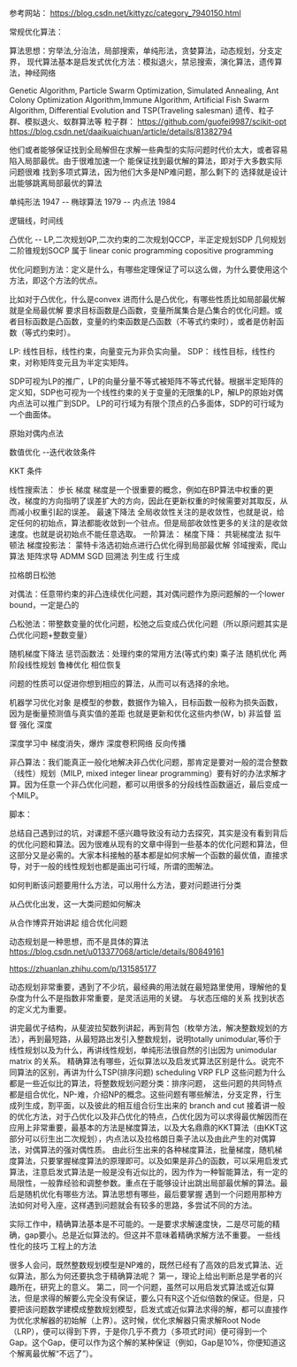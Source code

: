 参考网站： https://blog.csdn.net/kittyzc/category_7940150.html

常规优化算法：

算法思想：穷举法,分治法，局部搜索，单纯形法，贪婪算法，动态规划，分支定界，
现代算法基本是启发式优化方法：模拟退火，禁忌搜索，演化算法，遗传算法，神经网络

Genetic Algorithm, Particle Swarm Optimization, Simulated Annealing, Ant Colony Optimization Algorithm,Immune Algorithm, Artificial Fish Swarm Algorithm, Differential Evolution and TSP(Traveling salesman) 遗传、粒子群、模拟退火、蚁群算法等
粒子群：
https://github.com/guofei9987/scikit-opt
https://blog.csdn.net/daaikuaichuan/article/details/81382794

他们或者能够保证找到全局解但在求解一些典型的实际问题时代价太大，或者容易陷入局部最优。由于很难加速一个
能保证找到最优解的算法，即对于大多数实际问题很难 找到多项式算法，因为他们大多是NP难问题，那么剩下的
选择就是设计出能够跳离局部最优的算法

单纯形法 1947 -- 椭球算法 1979 --  内点法 1984

逻辑线，时间线

凸优化 -- LP,二次规划QP,二次约束的二次规划QCCP，半正定规划SDP 几何规划
二阶锥规划SOCP 属于 linear conic programming
copositive programming

优化问题到方法：定义是什么，有哪些定理保证了可以这么做，为什么要使用这个方法，即这个方法的优点。

比如对于凸优化，什么是convex 进而什么是凸优化，有哪些性质比如局部最优解就是全局最优解
要求目标函数是凸函数，变量所属集合是凸集合的优化问题。或者目标函数是凸函数，变量的约束函数是凸函数（不等式约束时），或者是仿射函数（等式约束时）。

LP:
线性目标，线性约束，向量变元为非负实向量。
SDP： 线性目标，线性约束，对称矩阵变元且为半定实矩阵。

SDP可视为LP的推广，LP的向量分量不等式被矩阵不等式代替。根据半定矩阵的定义知，SDP也可视为一个线性约束的关于变量的无限集的LP，解LP的原始对偶内点法可以推广到SDP。
LP的可行域为有限个顶点的凸多面体，SDP的可行域为一个曲面体。

原始对偶内点法

数值优化  --迭代收敛条件

KKT 条件


线性搜索法： 步长  梯度  梯度是一个很重要的概念，例如在BP算法中权重的更改，梯度的方向指明了误差扩大的方向，因此在更新权重的时候需要对其取反，从而减小权重引起的误差。
最速下降法
全局收敛性关注的是收敛性，也就是说，给定任何的初始点，算法都能收敛到一个驻点。但是局部收敛性更多的关注的是收敛速度。也就是说初始点不能任意选取。
一阶算法：
梯度下降：
共轭梯度法
拟牛顿法
梯度投影法：
蒙特卡洛选初始点进行凸优化得到局部最优解
邻域搜索，爬山算法
矩阵求导
ADMM
SGD
回溯法
列生成 行生成

拉格朗日松弛

对偶法：任意带约束的非凸连续优化问题，其对偶问题作为原问题解的一个lower bound，一定是凸的

凸松弛法：带整数变量的优化问题，松弛之后变成凸优化问题（所以原问题其实是凸优化问题+整数变量）

随机梯度下降法
惩罚函数法：处理约束的常用方法(等式约束)
乘子法
随机优化
两阶段线性规划
鲁棒优化
相位恢复


问题的性质可以促进你想到相应的算法，从而可以有选择的余地。


机器学习优化对象 是模型的参数，数据作为输入，目标函数一般称为损失函数，因为是衡量预测值与真实值的差距 也就是更新和优化这些内参(W，b)
非监督 监督 强化 深度

深度学习中 梯度消失，爆炸
深度卷积网络 反向传播


非凸算法：我们能真正一般化地解决非凸优化问题，那肯定是要对一般的混合整数（线性）规划（MILP, mixed integer linear programming）要有好的办法求解才算。因为任意一个非凸优化问题，都可以用很多的分段线性函数逼近，最后变成一个MILP。


脚本：

总结自己遇到过的坑，对课题不感兴趣导致没有动力去探究，其实是没有看到背后的优化问题和算法。因为很难从现有的文章中得到一些基本的优化问题和算法，但这部分又是必需的。大家本科接触的基本都是如何求解一个函数的最优值，直接求导，对于一般的线性规划也都是画出可行域，所谓的图解法。


如何判断该问题要用什么方法，可以用什么方法，要对问题进行分类

从凸优化出发，这一大类问题如何解决

从合作博弈开始讲起 组合优化问题

动态规划是一种思想，而不是具体的算法
https://blog.csdn.net/u013377068/article/details/80849161

https://zhuanlan.zhihu.com/p/131585177

动态规划非常重要，遇到了不少坑，最经典的用法就在最短路里使用，理解他的复杂度为什么不是指数非常重要，是灵活运用的关键。
与状态压缩的关系  找到状态的定义尤为重要。

讲完最优子结构，从斐波拉契数列讲起，再到背包（枚举方法，解决整数规划的方法），再到最短路，从最短路出发引入整数规划，说明totally unimodular,等价于线性规划以及为什么，再讲线性规划，单纯形法很自然的引出因为 unimodular matrix 的关系。
精确算法有哪些，近似算法以及启发式算法区别是什么。说完不同算法的区别，再讲为什么TSP(排序问题) scheduling VRP FLP 这些问题为什么都是一些近似比的算法，将整数规划问题分类：排序问题，
这些问题的共同特点都是组合优化，NP-难，介绍NP的概念。这些问题有哪些解法，分支定界，行生成列生成，割平面，以及彼此的相互组合衍生出来的 branch and cut
接着讲一般的优化方法，对于凸优化以及非凸优化的特点，凸优化因为可以求得最优解因而在应用上非常重要，最基本的方法是梯度算法，以及大名鼎鼎的KKT算法（由KKT这部分可以衍生出二次规划），内点法以及拉格朗日乘子法以及由此产生的对偶算法，对偶算法的强对偶性质。
由此衍生出来的各种梯度算法，批量梯度，随机梯度算法，只要掌握梯度算法的原理即可。以及如果是非凸的函数，可以采用启发式算法，注意启发式算法是一般是没有近似比的，因为作为一种智能算法，有一定的局限性，一般靠经验和调整参数。重点在于能够设计出跳出局部最优解的算法。最后是随机优化有哪些方法。算法思想有哪些，最后要掌握 遇到一个问题用那种方法如何对号入座，这样遇到问题就会有较多的思路，多尝试不同的方法。


实际工作中，精确算法基本是不可能的。一是要求求解速度快，二是尽可能的精确，gap要小。总是近似算法的。但这并不意味着精确求解方法不重要。
一些线性化的技巧  工程上的方法

很多人会问，既然整数规划模型是NP难的，既然已经有了高效的启发式算法、近似算法，那么为何还要执念于精确算法呢？
第一，理论上给出判断总是学者的兴趣所在，研究上的意义。
第二，同一个问题，虽然可以用启发式算法或近似算法，但是求得的解要么完全没有保证，要么只有R这个近似倍数的保证。但是，只要把该问题数学建模成整数规划模型，启发式或近似算法求得的解，都可以直接作为优化求解器的初始解（上界）。这时候，优化求解器只需求解Root Node（LRP），便可以得到下界，于是你几乎不费力（多项式时间）便可得到一个Gap。这个Gap，便可以作为这个解的某种保证（例如，Gap是10%，你便知道这个解离最优解“不远了”）。
